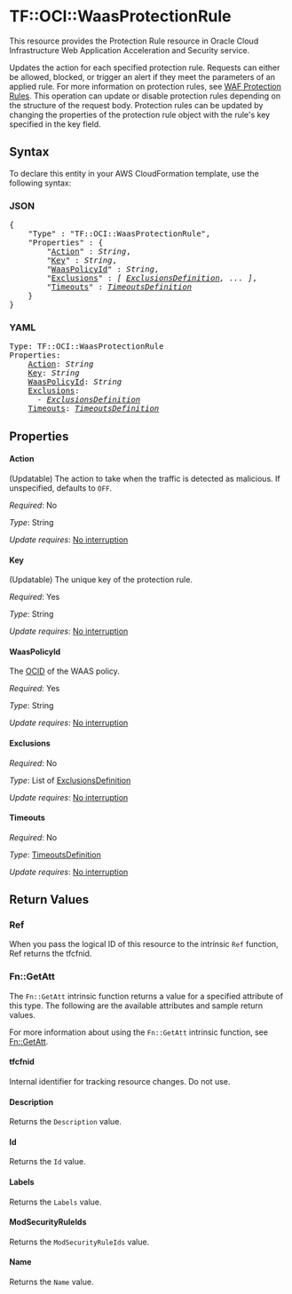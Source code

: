# TF::OCI::WaasProtectionRule

This resource provides the Protection Rule resource in Oracle Cloud Infrastructure Web Application Acceleration and Security service.

Updates the action for each specified protection rule. Requests can either be allowed, blocked, or trigger an alert if they meet the parameters of an applied rule. For more information on protection rules, see [WAF Protection Rules](https://docs.cloud.oracle.com/iaas/Content/WAF/Tasks/wafprotectionrules.htm).
This operation can update or disable protection rules depending on the structure of the request body.
Protection rules can be updated by changing the properties of the protection rule object with the rule's key specified in the key field.

## Syntax

To declare this entity in your AWS CloudFormation template, use the following syntax:

### JSON

<pre>
{
    "Type" : "TF::OCI::WaasProtectionRule",
    "Properties" : {
        "<a href="#action" title="Action">Action</a>" : <i>String</i>,
        "<a href="#key" title="Key">Key</a>" : <i>String</i>,
        "<a href="#waaspolicyid" title="WaasPolicyId">WaasPolicyId</a>" : <i>String</i>,
        "<a href="#exclusions" title="Exclusions">Exclusions</a>" : <i>[ <a href="exclusionsdefinition.md">ExclusionsDefinition</a>, ... ]</i>,
        "<a href="#timeouts" title="Timeouts">Timeouts</a>" : <i><a href="timeoutsdefinition.md">TimeoutsDefinition</a></i>
    }
}
</pre>

### YAML

<pre>
Type: TF::OCI::WaasProtectionRule
Properties:
    <a href="#action" title="Action">Action</a>: <i>String</i>
    <a href="#key" title="Key">Key</a>: <i>String</i>
    <a href="#waaspolicyid" title="WaasPolicyId">WaasPolicyId</a>: <i>String</i>
    <a href="#exclusions" title="Exclusions">Exclusions</a>: <i>
      - <a href="exclusionsdefinition.md">ExclusionsDefinition</a></i>
    <a href="#timeouts" title="Timeouts">Timeouts</a>: <i><a href="timeoutsdefinition.md">TimeoutsDefinition</a></i>
</pre>

## Properties

#### Action

(Updatable) The action to take when the traffic is detected as malicious. If unspecified, defaults to `OFF`.

_Required_: No

_Type_: String

_Update requires_: [No interruption](https://docs.aws.amazon.com/AWSCloudFormation/latest/UserGuide/using-cfn-updating-stacks-update-behaviors.html#update-no-interrupt)

#### Key

(Updatable) The unique key of the protection rule.

_Required_: Yes

_Type_: String

_Update requires_: [No interruption](https://docs.aws.amazon.com/AWSCloudFormation/latest/UserGuide/using-cfn-updating-stacks-update-behaviors.html#update-no-interrupt)

#### WaasPolicyId

The [OCID](https://docs.cloud.oracle.com/iaas/Content/General/Concepts/identifiers.htm) of the WAAS policy.

_Required_: Yes

_Type_: String

_Update requires_: [No interruption](https://docs.aws.amazon.com/AWSCloudFormation/latest/UserGuide/using-cfn-updating-stacks-update-behaviors.html#update-no-interrupt)

#### Exclusions

_Required_: No

_Type_: List of <a href="exclusionsdefinition.md">ExclusionsDefinition</a>

_Update requires_: [No interruption](https://docs.aws.amazon.com/AWSCloudFormation/latest/UserGuide/using-cfn-updating-stacks-update-behaviors.html#update-no-interrupt)

#### Timeouts

_Required_: No

_Type_: <a href="timeoutsdefinition.md">TimeoutsDefinition</a>

_Update requires_: [No interruption](https://docs.aws.amazon.com/AWSCloudFormation/latest/UserGuide/using-cfn-updating-stacks-update-behaviors.html#update-no-interrupt)

## Return Values

### Ref

When you pass the logical ID of this resource to the intrinsic `Ref` function, Ref returns the tfcfnid.

### Fn::GetAtt

The `Fn::GetAtt` intrinsic function returns a value for a specified attribute of this type. The following are the available attributes and sample return values.

For more information about using the `Fn::GetAtt` intrinsic function, see [Fn::GetAtt](https://docs.aws.amazon.com/AWSCloudFormation/latest/UserGuide/intrinsic-function-reference-getatt.html).

#### tfcfnid

Internal identifier for tracking resource changes. Do not use.

#### Description

Returns the <code>Description</code> value.

#### Id

Returns the <code>Id</code> value.

#### Labels

Returns the <code>Labels</code> value.

#### ModSecurityRuleIds

Returns the <code>ModSecurityRuleIds</code> value.

#### Name

Returns the <code>Name</code> value.

